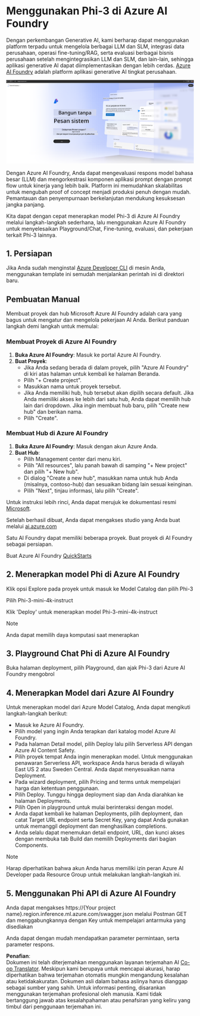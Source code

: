 <!--
CO_OP_TRANSLATOR_METADATA:
{
  "original_hash": "3a1e48b628022485aac989c9f733e792",
  "translation_date": "2025-07-17T05:26:10+00:00",
  "source_file": "md/02.QuickStart/AzureAIFoundry_QuickStart.md",
  "language_code": "id"
}
-->
# **Menggunakan Phi-3 di Azure AI Foundry**

Dengan perkembangan Generative AI, kami berharap dapat menggunakan platform terpadu untuk mengelola berbagai LLM dan SLM, integrasi data perusahaan, operasi fine-tuning/RAG, serta evaluasi berbagai bisnis perusahaan setelah mengintegrasikan LLM dan SLM, dan lain-lain, sehingga aplikasi generative AI dapat diimplementasikan dengan lebih cerdas. [Azure AI Foundry](https://ai.azure.com) adalah platform aplikasi generative AI tingkat perusahaan.

![aistudo](../../../../translated_images/aifoundry_home.f28a8127c96c7d93d6fb1d0a69b635bc36834da1f0615d7d2b8be216021d9eeb.id.png)

Dengan Azure AI Foundry, Anda dapat mengevaluasi respons model bahasa besar (LLM) dan mengorkestrasi komponen aplikasi prompt dengan prompt flow untuk kinerja yang lebih baik. Platform ini memudahkan skalabilitas untuk mengubah proof of concept menjadi produksi penuh dengan mudah. Pemantauan dan penyempurnaan berkelanjutan mendukung kesuksesan jangka panjang.

Kita dapat dengan cepat menerapkan model Phi-3 di Azure AI Foundry melalui langkah-langkah sederhana, lalu menggunakan Azure AI Foundry untuk menyelesaikan Playground/Chat, Fine-tuning, evaluasi, dan pekerjaan terkait Phi-3 lainnya.

## **1. Persiapan**

Jika Anda sudah menginstal [Azure Developer CLI](https://learn.microsoft.com/azure/developer/azure-developer-cli/overview?WT.mc_id=aiml-138114-kinfeylo) di mesin Anda, menggunakan template ini semudah menjalankan perintah ini di direktori baru.

## Pembuatan Manual

Membuat proyek dan hub Microsoft Azure AI Foundry adalah cara yang bagus untuk mengatur dan mengelola pekerjaan AI Anda. Berikut panduan langkah demi langkah untuk memulai:

### Membuat Proyek di Azure AI Foundry

1. **Buka Azure AI Foundry**: Masuk ke portal Azure AI Foundry.
2. **Buat Proyek**:
   - Jika Anda sedang berada di dalam proyek, pilih "Azure AI Foundry" di kiri atas halaman untuk kembali ke halaman Beranda.
   - Pilih "+ Create project".
   - Masukkan nama untuk proyek tersebut.
   - Jika Anda memiliki hub, hub tersebut akan dipilih secara default. Jika Anda memiliki akses ke lebih dari satu hub, Anda dapat memilih hub lain dari dropdown. Jika ingin membuat hub baru, pilih "Create new hub" dan berikan nama.
   - Pilih "Create".

### Membuat Hub di Azure AI Foundry

1. **Buka Azure AI Foundry**: Masuk dengan akun Azure Anda.
2. **Buat Hub**:
   - Pilih Management center dari menu kiri.
   - Pilih "All resources", lalu panah bawah di samping "+ New project" dan pilih "+ New hub".
   - Di dialog "Create a new hub", masukkan nama untuk hub Anda (misalnya, contoso-hub) dan sesuaikan bidang lain sesuai keinginan.
   - Pilih "Next", tinjau informasi, lalu pilih "Create".

Untuk instruksi lebih rinci, Anda dapat merujuk ke dokumentasi resmi [Microsoft](https://learn.microsoft.com/azure/ai-studio/how-to/create-projects).

Setelah berhasil dibuat, Anda dapat mengakses studio yang Anda buat melalui [ai.azure.com](https://ai.azure.com/)

Satu AI Foundry dapat memiliki beberapa proyek. Buat proyek di AI Foundry sebagai persiapan.

Buat Azure AI Foundry [QuickStarts](https://learn.microsoft.com/azure/ai-studio/quickstarts/get-started-code)


## **2. Menerapkan model Phi di Azure AI Foundry**

Klik opsi Explore pada proyek untuk masuk ke Model Catalog dan pilih Phi-3

Pilih Phi-3-mini-4k-instruct

Klik 'Deploy' untuk menerapkan model Phi-3-mini-4k-instruct

> [!NOTE]
>
> Anda dapat memilih daya komputasi saat menerapkan

## **3. Playground Chat Phi di Azure AI Foundry**

Buka halaman deployment, pilih Playground, dan ajak Phi-3 dari Azure AI Foundry mengobrol

## **4. Menerapkan Model dari Azure AI Foundry**

Untuk menerapkan model dari Azure Model Catalog, Anda dapat mengikuti langkah-langkah berikut:

- Masuk ke Azure AI Foundry.
- Pilih model yang ingin Anda terapkan dari katalog model Azure AI Foundry.
- Pada halaman Detail model, pilih Deploy lalu pilih Serverless API dengan Azure AI Content Safety.
- Pilih proyek tempat Anda ingin menerapkan model. Untuk menggunakan penawaran Serverless API, workspace Anda harus berada di wilayah East US 2 atau Sweden Central. Anda dapat menyesuaikan nama Deployment.
- Pada wizard deployment, pilih Pricing and terms untuk mempelajari harga dan ketentuan penggunaan.
- Pilih Deploy. Tunggu hingga deployment siap dan Anda diarahkan ke halaman Deployments.
- Pilih Open in playground untuk mulai berinteraksi dengan model.
- Anda dapat kembali ke halaman Deployments, pilih deployment, dan catat Target URL endpoint serta Secret Key, yang dapat Anda gunakan untuk memanggil deployment dan menghasilkan completions.
- Anda selalu dapat menemukan detail endpoint, URL, dan kunci akses dengan membuka tab Build dan memilih Deployments dari bagian Components.

> [!NOTE]
> Harap diperhatikan bahwa akun Anda harus memiliki izin peran Azure AI Developer pada Resource Group untuk melakukan langkah-langkah ini.

## **5. Menggunakan Phi API di Azure AI Foundry**

Anda dapat mengakses https://{Your project name}.region.inference.ml.azure.com/swagger.json melalui Postman GET dan menggabungkannya dengan Key untuk mempelajari antarmuka yang disediakan

Anda dapat dengan mudah mendapatkan parameter permintaan, serta parameter respons.

**Penafian**:  
Dokumen ini telah diterjemahkan menggunakan layanan terjemahan AI [Co-op Translator](https://github.com/Azure/co-op-translator). Meskipun kami berupaya untuk mencapai akurasi, harap diperhatikan bahwa terjemahan otomatis mungkin mengandung kesalahan atau ketidakakuratan. Dokumen asli dalam bahasa aslinya harus dianggap sebagai sumber yang sahih. Untuk informasi penting, disarankan menggunakan terjemahan profesional oleh manusia. Kami tidak bertanggung jawab atas kesalahpahaman atau penafsiran yang keliru yang timbul dari penggunaan terjemahan ini.
